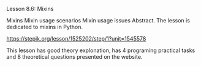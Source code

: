 Lesson 8.6: Mixins

Mixins
Mixin usage scenarios
Mixin usage issues
Abstract. The lesson is dedicated to mixins in Python.

https://stepik.org/lesson/1525202/step/1?unit=1545578

This lesson has good theory explonation, has 4 programing practical tasks and 8 theoretical questions presented on the website.
